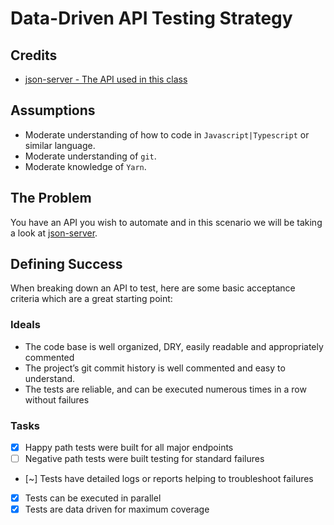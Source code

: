 # Data-Driven API Testing Strategy

## Credits

- [json-server - The API used in this class](https://github.com/typicode/json-server)

## Assumptions

- Moderate understanding of how to code in `Javascript|Typescript` or similar language.
- Moderate understanding of `git`.
- Moderate knowledge of `Yarn`.

## The Problem

You have an API you wish to automate and in this scenario we will be taking a look at [json-server].

## Defining Success

When breaking down an API to test, here are some basic acceptance criteria which are a great starting point:

### Ideals

- The code base is well organized, DRY, easily readable and appropriately commented
- The project’s git commit history is well commented and easy to understand.
- The tests are reliable, and can be executed numerous times in a row without failures

### Tasks

- [x] Happy path tests were built for all major endpoints
- [ ] Negative path tests were built testing for standard failures
- [~] Tests have detailed logs or reports helping to troubleshoot failures
- [x] Tests can be executed in parallel
- [x] Tests are data driven for maximum coverage

[//]: <> (Links Below...)

[json-server]: https://github.com/typicode/json-server
